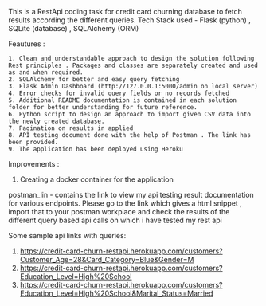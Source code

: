 This is a RestApi coding task for credit card churning database to fetch results according the different queries.
Tech Stack used - Flask (python) , SQLite (database) , SQLAlchemy (ORM)


Feautures :
    
    1. Clean and understandable approach to design the solution following Rest principles . Packages and classes are separately created and used as and when required.
    2. SQLAlchemy for better and easy query fetching
    3. Flask Admin Dashboard (http://127.0.0.1:5000/admin on local server) 
    4. Error checks for invalid query fields or no records fetched
    5. Additional README documentation is contained in each solution folder for better understanding for future reference.
    6. Python script to design an approach to import given CSV data into the newly created database.
    7. Pagination on results in applied
    8. API testing document done with the help of Postman . The link has been provided. 
    9. The application has been deployed using Heroku
    
 Improvements :
  1. Creating a docker container for the application


postman_lin - contains the link to view my api testing result documentation for various endpoints.
Please go to the link which gives a html snippet , import that to your postman workplace and check the results of the different query based api calls on which i have tested my rest api

Some sample api links with queries:
 1. https://credit-card-churn-restapi.herokuapp.com/customers?Customer_Age=28&Card_Category=Blue&Gender=M 
 2. https://credit-card-churn-restapi.herokuapp.com/customers?Education_Level=High%20School 
 3. https://credit-card-churn-restapi.herokuapp.com/customers?Education_Level=High%20School&Marital_Status=Married 
 
 
